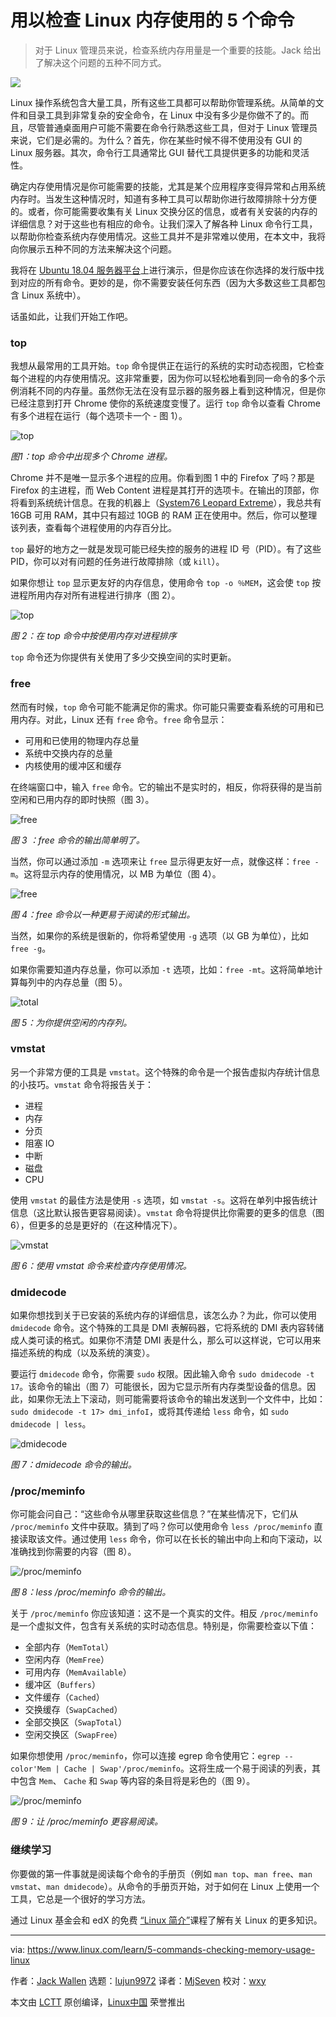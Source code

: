 用以检查 Linux 内存使用的 5 个命令
======

> 对于 Linux 管理员来说，检查系统内存用量是一个重要的技能。Jack 给出了解决这个问题的五种不同方式。

![](https://www.linux.com/sites/lcom/files/styles/rendered_file/public/top-main.jpg?itok=WYAw6yJ1)

Linux 操作系统包含大量工具，所有这些工具都可以帮助你管理系统。从简单的文件和目录工具到非常复杂的安全命令，在 Linux 中没有多少是你做不了的。而且，尽管普通桌面用户可能不需要在命令行熟悉这些工具，但对于 Linux 管理员来说，它们是必需的。为什么？首先，你在某些时候不得不使用没有 GUI 的 Linux 服务器。其次，命令行工具通常比 GUI 替代工具提供更多的功能和灵活性。

确定内存使用情况是你可能需要的技能，尤其是某个应用程序变得异常和占用系统内存时。当发生这种情况时，知道有多种工具可以帮助你进行故障排除十分方便的。或者，你可能需要收集有关 Linux 交换分区的信息，或者有关安装的内存的详细信息？对于这些也有相应的命令。让我们深入了解各种 Linux 命令行工具，以帮助你检查系统内存使用情况。这些工具并不是非常难以使用，在本文中，我将向你展示五种不同的方法来解决这个问题。

我将在 [Ubuntu 18.04 服务器平台][1]上进行演示，但是你应该在你选择的发行版中找到对应的所有命令。更妙的是，你不需要安装任何东西（因为大多数这些工具都包含 Linux 系统中）。

话虽如此，让我们开始工作吧。

### top

我想从最常用的工具开始。`top` 命令提供正在运行的系统的实时动态视图，它检查每个进程的内存使用情况。这非常重要，因为你可以轻松地看到同一命令的多个示例消耗不同的内存量。虽然你无法在没有显示器的服务器上看到这种情况，但是你已经注意到打开 Chrome 使你的系统速度变慢了。运行 `top` 命令以查看 Chrome 有多个进程在运行（每个选项卡一个 - 图 1）。

![top][3]

*图1：top 命令中出现多个 Chrome 进程。*

Chrome 并不是唯一显示多个进程的应用。你看到图 1 中的 Firefox 了吗？那是 Firefox 的主进程，而 Web Content 进程是其打开的选项卡。在输出的顶部，你将看到系统统计信息。在我的机器上（[System76 Leopard Extreme][5]），我总共有 16GB 可用 RAM，其中只有超过 10GB 的 RAM 正在使用中。然后，你可以整理该列表，查看每个进程使用的内存百分比。

`top` 最好的地方之一就是发现可能已经失控的服务的进程 ID 号（PID）。有了这些 PID，你可以对有问题的任务进行故障排除（或 `kill`）。

如果你想让 `top` 显示更友好的内存信息，使用命令 `top -o ％MEM`，这会使 `top` 按进程所用内存对所有进程进行排序（图 2）。

![top][7]

*图 2：在 top 命令中按使用内存对进程排序*

`top` 命令还为你提供有关使用了多少交换空间的实时更新。

### free

然而有时候，`top` 命令可能不能满足你的需求。你可能只需要查看系统的可用和已用内存。对此，Linux 还有 `free` 命令。`free` 命令显示：

* 可用和已使用的物理内存总量
* 系统中交换内存的总量
* 内核使用的缓冲区和缓存

在终端窗口中，输入 `free` 命令。它的输出不是实时的，相反，你将获得的是当前空闲和已用内存的即时快照（图 3）。

![free][9]

*图 3 ：free 命令的输出简单明了。*

当然，你可以通过添加 `-m` 选项来让 `free` 显示得更友好一点，就像这样：`free -m`。这将显示内存的使用情况，以 MB 为单位（图 4）。

![free][11]

*图 4：free 命令以一种更易于阅读的形式输出。*

当然，如果你的系统是很新的，你将希望使用 `-g` 选项（以 GB 为单位），比如 `free -g`。

如果你需要知道内存总量，你可以添加 `-t` 选项，比如：`free -mt`。这将简单地计算每列中的内存总量（图 5）。

![total][13]

*图 5：为你提供空闲的内存列。*

### vmstat

另一个非常方便的工具是 `vmstat`。这个特殊的命令是一个报告虚拟内存统计信息的小技巧。`vmstat` 命令将报告关于：

* 进程
* 内存
* 分页
* 阻塞 IO
* 中断
* 磁盘
* CPU

使用 `vmstat` 的最佳方法是使用 `-s` 选项，如 `vmstat -s`。这将在单列中报告统计信息（这比默认报告更容易阅读）。`vmstat` 命令将提供比你需要的更多的信息（图 6），但更多的总是更好的（在这种情况下）。

![vmstat][15]

*图 6：使用 vmstat 命令来检查内存使用情况。*

### dmidecode

如果你想找到关于已安装的系统内存的详细信息，该怎么办？为此，你可以使用 `dmidecode` 命令。这个特殊的工具是 DMI 表解码器，它将系统的 DMI 表内容转储成人类可读的格式。如果你不清楚 DMI 表是什么，那么可以这样说，它可以用来描述系统的构成（以及系统的演变）。

要运行 `dmidecode` 命令，你需要 `sudo` 权限。因此输入命令 `sudo dmidecode -t 17`。该命令的输出（图 7）可能很长，因为它显示所有内存类型设备的信息。因此，如果你无法上下滚动，则可能需要将该命令的输出发送到一个文件中，比如：`sudo dmidecode -t 17> dmi_infoI`，或将其传递给 `less` 命令，如 `sudo dmidecode | less`。

![dmidecode][17]

*图 7：dmidecode 命令的输出。*

### /proc/meminfo

你可能会问自己：“这些命令从哪里获取这些信息？”在某些情况下，它们从 `/proc/meminfo` 文件中获取。猜到了吗？你可以使用命令 `less /proc/meminfo` 直接读取该文件。通过使用 `less` 命令，你可以在长长的输出中向上和向下滚动，以准确找到你需要的内容（图 8）。

![/proc/meminfo][19]

*图 8：less /proc/meminfo 命令的输出。*

关于 `/proc/meminfo` 你应该知道：这不是一个真实的文件。相反 `/proc/meminfo` 是一个虚拟文件，包含有关系统的实时动态信息。特别是，你需要检查以下值：

  * 全部内存（`MemTotal`）
  * 空闲内存（`MemFree`）
  * 可用内存（`MemAvailable`）
  * 缓冲区（`Buffers`）
  * 文件缓存（`Cached`）
  * 交换缓存（`SwapCached`）
  * 全部交换区（`SwapTotal`）
  * 空闲交换区（`SwapFree`）

如果你想使用 `/proc/meminfo`，你可以连接 egrep 命令使用它：`egrep --color'Mem | Cache | Swap'/proc/meminfo`。这将生成一个易于阅读的列表，其中包含 `Mem`、 `Cache` 和 `Swap` 等内容的条目将是彩色的（图 9）。

![/proc/meminfo][21]

*图 9：让 /proc/meminfo 更容易阅读。*

### 继续学习

你要做的第一件事就是阅读每个命令的手册页（例如 `man top`、`man free`、`man vmstat`、`man dmidecode`）。从命令的手册页开始，对于如何在 Linux 上使用一个工具，它总是一个很好的学习方法。

通过 Linux 基金会和 edX 的免费 [“Linux 简介”][22]课程了解有关 Linux 的更多知识。

--------------------------------------------------------------------------------

via: https://www.linux.com/learn/5-commands-checking-memory-usage-linux

作者：[Jack Wallen][a]
选题：[lujun9972](https://github.com/lujun9972)
译者：[MjSeven](https://github.com/MjSeven)
校对：[wxy](https://github.com/wxy)

本文由 [LCTT](https://github.com/LCTT/TranslateProject) 原创编译，[Linux中国](https://linux.cn/) 荣誉推出

[a]:https://www.linux.com/users/jlwallen
[1]:https://www.ubuntu.com/download/server
[2]:/files/images/memory1jpg
[3]:https://www.linux.com/sites/lcom/files/styles/rendered_file/public/memory_1.jpg?itok=fhhhUL_l (top)
[4]:/licenses/category/used-permission
[5]:https://system76.com/desktops/leopard
[6]:/files/images/memory2jpg
[7]:https://www.linux.com/sites/lcom/files/styles/rendered_file/public/memory_2.jpg?itok=zuVkQfvv (top)
[8]:/files/images/memory3jpg
[9]:https://www.linux.com/sites/lcom/files/styles/rendered_file/public/memory_3.jpg?itok=rvuQp3t0 (free)
[10]:/files/images/memory4jpg
[11]:https://www.linux.com/sites/lcom/files/styles/rendered_file/public/memory_4.jpg?itok=K_luLLPt (free)
[12]:/files/images/memory5jpg
[13]:https://www.linux.com/sites/lcom/files/styles/rendered_file/public/memory_5.jpg?itok=q50atcsX (total)
[14]:/files/images/memory6jpg
[15]:https://www.linux.com/sites/lcom/files/styles/rendered_file/public/memory_6.jpg?itok=bwFnUVmy (vmstat)
[16]:/files/images/memory7jpg
[17]:https://www.linux.com/sites/lcom/files/styles/rendered_file/public/memory_7.jpg?itok=UNHIT_P6 (dmidecode)
[18]:/files/images/memory8jpg
[19]:https://www.linux.com/sites/lcom/files/styles/rendered_file/public/memory_8.jpg?itok=t87jvmJJ (/proc/meminfo)
[20]:/files/images/memory9jpg
[21]:https://www.linux.com/sites/lcom/files/styles/rendered_file/public/memory_9.jpg?itok=t-iSMEKq (/proc/meminfo)
[22]:https://training.linuxfoundation.org/linux-courses/system-administration-training/introduction-to-linux
